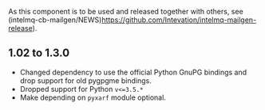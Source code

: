 As this component is to be used and released together with others, see
(intelmq-cb-mailgen/NEWS)https://github.com/Intevation/intelmq-mailgen-release).

## 1.02 to 1.3.0

 * Changed dependency to use the official Python GnuPG bindings
   and drop support for old pygpgme bindings.
 * Dropped support for Python `v<=3.5.*`
 * Make depending on `pyxarf` module optional.
